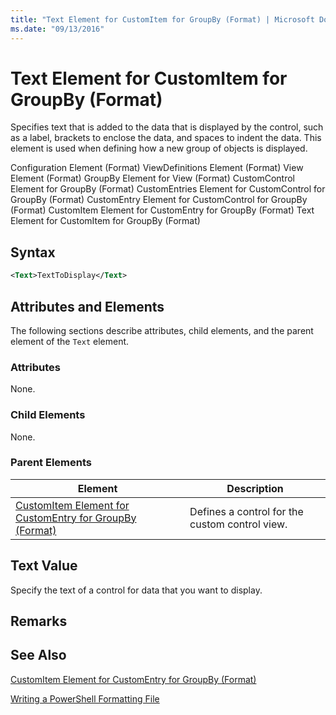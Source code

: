 ```yaml
---
title: "Text Element for CustomItem for GroupBy (Format) | Microsoft Docs"
ms.date: "09/13/2016"
---
```

# Text Element for CustomItem for GroupBy (Format)

Specifies text that is added to the data that is displayed by the control, such as a label, brackets to enclose the data, and spaces to indent the data. This element is used when defining how a new group of objects is displayed.

Configuration Element (Format)
ViewDefinitions Element (Format)
View Element (Format)
GroupBy Element for View (Format)
CustomControl Element for GroupBy (Format)
CustomEntries Element for CustomControl for GroupBy (Format)
CustomEntry Element for CustomControl for GroupBy (Format)
CustomItem Element for CustomEntry for GroupBy (Format)
Text Element for CustomItem for GroupBy (Format)

## Syntax

```xml
<Text>TextToDisplay</Text>
```

## Attributes and Elements

The following sections describe attributes, child elements, and the parent element of the `Text` element.

### Attributes

None.

### Child Elements

None.

### Parent Elements

|Element|Description|
|-------------|-----------------|
|[CustomItem Element for CustomEntry for GroupBy (Format)](./customitem-element-for-customentry-for-groupby-format.md)|Defines a control for the custom control view.|

## Text Value

Specify the text of a control for data that you want to display.

## Remarks

## See Also

[CustomItem Element for CustomEntry for GroupBy (Format)](./customitem-element-for-customentry-for-groupby-format.md)

[Writing a PowerShell Formatting File](./writing-a-powershell-formatting-file.md)
